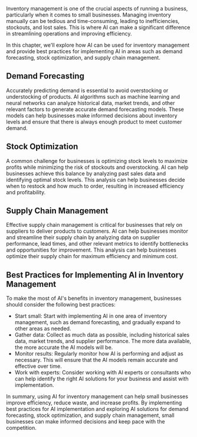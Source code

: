 

Inventory management is one of the crucial aspects of running a business, particularly when it comes to small businesses. Managing inventory manually can be tedious and time-consuming, leading to inefficiencies, stockouts, and lost sales. This is where AI can make a significant difference in streamlining operations and improving efficiency.

In this chapter, we'll explore how AI can be used for inventory management and provide best practices for implementing AI in areas such as demand forecasting, stock optimization, and supply chain management.

Demand Forecasting
------------------

Accurately predicting demand is essential to avoid overstocking or understocking of products. AI algorithms such as machine learning and neural networks can analyze historical data, market trends, and other relevant factors to generate accurate demand forecasting models. These models can help businesses make informed decisions about inventory levels and ensure that there is always enough product to meet customer demand.

Stock Optimization
------------------

A common challenge for businesses is optimizing stock levels to maximize profits while minimizing the risk of stockouts and overstocking. AI can help businesses achieve this balance by analyzing past sales data and identifying optimal stock levels. This analysis can help businesses decide when to restock and how much to order, resulting in increased efficiency and profitability.

Supply Chain Management
-----------------------

Effective supply chain management is critical for businesses that rely on suppliers to deliver products to customers. AI can help businesses monitor and streamline their supply chain by analyzing data on supplier performance, lead times, and other relevant metrics to identify bottlenecks and opportunities for improvement. This analysis can help businesses optimize their supply chain for maximum efficiency and minimum cost.

Best Practices for Implementing AI in Inventory Management
----------------------------------------------------------

To make the most of AI's benefits in inventory management, businesses should consider the following best practices:

* Start small: Start with implementing AI in one area of inventory management, such as demand forecasting, and gradually expand to other areas as needed.
* Gather data: Collect as much data as possible, including historical sales data, market trends, and supplier performance. The more data available, the more accurate the AI models will be.
* Monitor results: Regularly monitor how AI is performing and adjust as necessary. This will ensure that the AI models remain accurate and effective over time.
* Work with experts: Consider working with AI experts or consultants who can help identify the right AI solutions for your business and assist with implementation.

In summary, using AI for inventory management can help small businesses improve efficiency, reduce waste, and increase profits. By implementing best practices for AI implementation and exploring AI solutions for demand forecasting, stock optimization, and supply chain management, small businesses can make informed decisions and keep pace with the competition.
